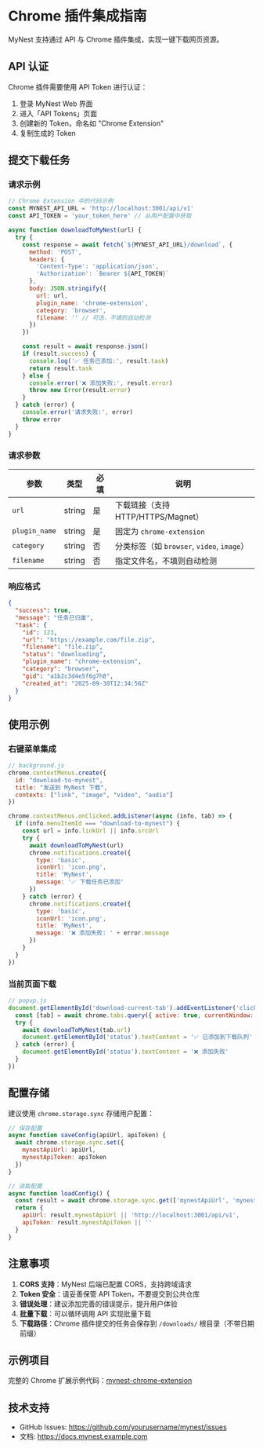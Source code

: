 # Chrome 插件集成指南

MyNest 支持通过 API 与 Chrome 插件集成，实现一键下载网页资源。

## API 认证

Chrome 插件需要使用 API Token 进行认证：

1. 登录 MyNest Web 界面
2. 进入「API Tokens」页面
3. 创建新的 Token，命名如 "Chrome Extension"
4. 复制生成的 Token

## 提交下载任务

### 请求示例

```javascript
// Chrome Extension 中的代码示例
const MYNEST_API_URL = 'http://localhost:3001/api/v1'
const API_TOKEN = 'your_token_here' // 从用户配置中获取

async function downloadToMyNest(url) {
  try {
    const response = await fetch(`${MYNEST_API_URL}/download`, {
      method: 'POST',
      headers: {
        'Content-Type': 'application/json',
        'Authorization': `Bearer ${API_TOKEN}`
      },
      body: JSON.stringify({
        url: url,
        plugin_name: 'chrome-extension',
        category: 'browser',
        filename: '' // 可选，不填则自动检测
      })
    })

    const result = await response.json()
    if (result.success) {
      console.log('✅ 任务已添加:', result.task)
      return result.task
    } else {
      console.error('❌ 添加失败:', result.error)
      throw new Error(result.error)
    }
  } catch (error) {
    console.error('请求失败:', error)
    throw error
  }
}
```

### 请求参数

| 参数 | 类型 | 必填 | 说明 |
|------|------|------|------|
| `url` | string | 是 | 下载链接（支持 HTTP/HTTPS/Magnet） |
| `plugin_name` | string | 是 | 固定为 `chrome-extension` |
| `category` | string | 否 | 分类标签（如 `browser`, `video`, `image`） |
| `filename` | string | 否 | 指定文件名，不填则自动检测 |

### 响应格式

```json
{
  "success": true,
  "message": "任务已归巢",
  "task": {
    "id": 123,
    "url": "https://example.com/file.zip",
    "filename": "file.zip",
    "status": "downloading",
    "plugin_name": "chrome-extension",
    "category": "browser",
    "gid": "a1b2c3d4e5f6g7h8",
    "created_at": "2025-09-30T12:34:56Z"
  }
}
```

## 使用示例

### 右键菜单集成

```javascript
// background.js
chrome.contextMenus.create({
  id: "download-to-mynest",
  title: "发送到 MyNest 下载",
  contexts: ["link", "image", "video", "audio"]
})

chrome.contextMenus.onClicked.addListener(async (info, tab) => {
  if (info.menuItemId === "download-to-mynest") {
    const url = info.linkUrl || info.srcUrl
    try {
      await downloadToMyNest(url)
      chrome.notifications.create({
        type: 'basic',
        iconUrl: 'icon.png',
        title: 'MyNest',
        message: '✅ 下载任务已添加'
      })
    } catch (error) {
      chrome.notifications.create({
        type: 'basic',
        iconUrl: 'icon.png',
        title: 'MyNest',
        message: '❌ 添加失败: ' + error.message
      })
    }
  }
})
```

### 当前页面下载

```javascript
// popup.js
document.getElementById('download-current-tab').addEventListener('click', async () => {
  const [tab] = await chrome.tabs.query({ active: true, currentWindow: true })
  try {
    await downloadToMyNest(tab.url)
    document.getElementById('status').textContent = '✅ 已添加到下载队列'
  } catch (error) {
    document.getElementById('status').textContent = '❌ 添加失败'
  }
})
```

## 配置存储

建议使用 `chrome.storage.sync` 存储用户配置：

```javascript
// 保存配置
async function saveConfig(apiUrl, apiToken) {
  await chrome.storage.sync.set({
    mynestApiUrl: apiUrl,
    mynestApiToken: apiToken
  })
}

// 读取配置
async function loadConfig() {
  const result = await chrome.storage.sync.get(['mynestApiUrl', 'mynestApiToken'])
  return {
    apiUrl: result.mynestApiUrl || 'http://localhost:3001/api/v1',
    apiToken: result.mynestApiToken || ''
  }
}
```

## 注意事项

1. **CORS 支持**：MyNest 后端已配置 CORS，支持跨域请求
2. **Token 安全**：请妥善保管 API Token，不要提交到公共仓库
3. **错误处理**：建议添加完善的错误提示，提升用户体验
4. **批量下载**：可以循环调用 API 实现批量下载
5. **下载路径**：Chrome 插件提交的任务会保存到 `/downloads/` 根目录（不带日期前缀）

## 示例项目

完整的 Chrome 扩展示例代码：[mynest-chrome-extension](https://github.com/yourusername/mynest-chrome-extension)

## 技术支持

- GitHub Issues: https://github.com/yourusername/mynest/issues
- 文档: https://docs.mynest.example.com